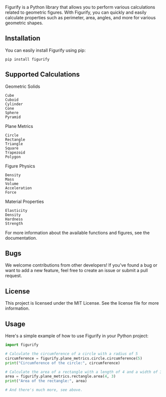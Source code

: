 Figurify is a Python library that allows you to perform various calculations related to geometric figures. With Figurify, you can quickly and easily calculate properties such as perimeter, area, angles, and more for various geometric shapes.

## Installation

You can easily install Figurify using pip:

    pip install figurify

## Supported Calculations
Geometric Solids

    Cube
    Cuboid
    Cylinder
    Cone
    Sphere
    Pyramid

Plane Metrics

    Circle
    Rectangle
    Triangle
    Square
    Trapezoid
    Polygon

Figure Physics

    Density
    Mass
    Volume
    Acceleration
    Force

Material Properties

    Elasticity
    Density
    Hardness
    Strength

For more information about the available functions and figures, see the documentation.

## Bugs

We welcome contributions from other developers! If you've found a bug or want to add a new feature, feel free to create an issue or submit a pull request.<br>

## License

This project is licensed under the MIT License. See the license file for more information.


## Usage

Here's a simple example of how to use Figurify in your Python project:

```python
import figurify

# Calculate the circumference of a circle with a radius of 5
circumference = figurify.plane_metrics.circle.circumference(5)
print("Circumference of the circle:", circumference)

# Calculate the area of a rectangle with a length of 4 and a width of 3
area = figurify.plane_metrics.rectangle.area(4, 3)
print("Area of the rectangle:", area)

# And there's much more, see above.
